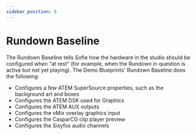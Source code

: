 ```yaml
---
sidebar_position: 8
---
```


# Rundown Baseline

The Rundown Baseline tells Sofie how the hardware in the studio should be configured when "at rest" (for example, when the Rundown in question is active but not yet playing). The Demo Blueprints' Rundown Baseline does the following:

- Configures a few ATEM SuperSource properties, such as the background art and boxes
- Configures the ATEM DSK used for Graphics
- Configures the ATEM AUX outputs
- Configures the vMix overlay graphics input
- Configures the CasparCG clip player preview
- Configures the Sisyfos audio channels
